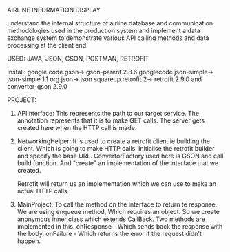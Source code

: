 AIRLINE INFORMATION DISPLAY

understand the internal structure of airline database and communication methodologies used in the production system and implement a data exchange system to demonstrate various API calling methods and data processing at the client end.

USED: JAVA,
      JSON,
      GSON,
      POSTMAN,
      RETROFIT
      
Install: 
       google.code.gson-> gson-parent 2.8.6 
       googlecode.json-simple-> json-simple 1.1
       org.json-> json
       squareup.retrofit 2-> retrofit 2.9.0 and  converter-gson 2.9.0

PROJECT:

1) APIInterface:
   This represents the path to our target service. The annotation represents that it is to make GET calls. The server gets created here when the HTTP call is made. 
   
2) NetworkingHelper:
   It is used to create a retrofit client ie building the client. Which is going to make HTTP calls. Initialise the retrofit builder and specify the base URL. 
   ConvertorFactory used here is GSON and call build function. 
   And "create" an implementation of the interface that we created.
   
   Retrofit will return us an implementation which we can use to make an actual HTTP calls.
   
3) MainProject:
   To call the method on the interface to return te response. We are using enqueue method, Which requires an object. So we create anonymous inner class which extends CallBack. Two methods are implemented in this.
   onResponse - Which sends back the response with the body.
   onFailure - Which returns the error if the request didn't happen.
